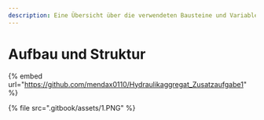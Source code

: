 ```yaml
---
description: Eine Übersicht über die verwendeten Bausteine und Variablen.
---
```


# Aufbau und Struktur

{% embed url="https://github.com/mendax0110/Hydraulikaggregat_Zusatzaufgabe1" %}

{% file src=".gitbook/assets/1.PNG" %}
